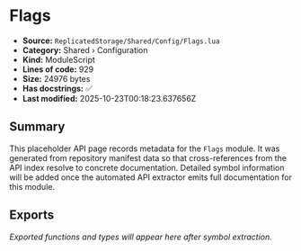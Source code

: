 # Flags

- **Source:** `ReplicatedStorage/Shared/Config/Flags.lua`
- **Category:** Shared › Configuration
- **Kind:** ModuleScript
- **Lines of code:** 929
- **Size:** 24976 bytes
- **Has docstrings:** ✅
- **Last modified:** 2025-10-23T00:18:23.637656Z

## Summary

This placeholder API page records metadata for the `Flags` module. It was generated
from repository manifest data so that cross-references from the API index resolve to
concrete documentation. Detailed symbol information will be added once the automated
API extractor emits full documentation for this module.

## Exports

_Exported functions and types will appear here after symbol extraction._

